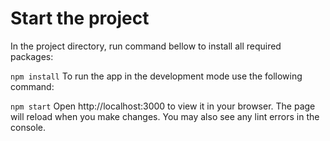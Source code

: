 # Start the project
In the project directory, run command bellow to install all required packages:

 ```npm install```
To run the app in the development mode use the following command:

 ```npm start```
Open http://localhost:3000 to view it in your browser. The page will reload when you make changes. You may also see any lint errors in the console.